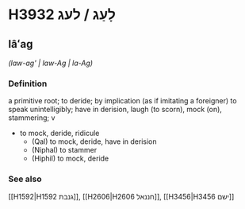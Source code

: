 # H3932 לָעַג / לעג

## lâʻag

_(law-ag' | law-Aɡ | la-Aɡ)_

### Definition

a primitive root; to deride; by implication (as if imitating a foreigner) to speak unintelligibly; have in derision, laugh (to scorn), mock (on), stammering; v

- to mock, deride, ridicule
  - (Qal) to mock, deride, have in derision
  - (Niphal) to stammer
  - (Hiphil) to mock, deride

### See also

[[H1592|H1592 גנבת]], [[H2606|H2606 חננאל]], [[H3456|H3456 ישם]]
